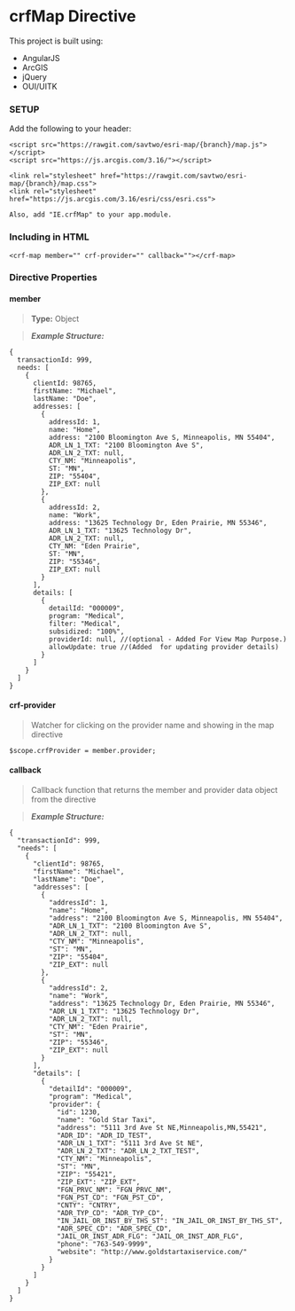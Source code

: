crfMap Directive
=====================

This project is built using:

* AngularJS
* ArcGIS
* jQuery
* OUI/UITK

### SETUP

Add the following to your header:

```
<script src="https://rawgit.com/savtwo/esri-map/{branch}/map.js"></script>
<script src="https://js.arcgis.com/3.16/"></script>

<link rel="stylesheet" href="https://rawgit.com/savtwo/esri-map/{branch}/map.css">
<link rel="stylesheet" href="https://js.arcgis.com/3.16/esri/css/esri.css">

Also, add "IE.crfMap" to your app.module.
```

### Including in HTML

`<crf-map member="" crf-provider="" callback=""></crf-map>`

### Directive Properties

#### member
> **Type:** Object

> ***Example Structure:*** 
```
{
  transactionId: 999,
  needs: [
    {
      clientId: 98765,
      firstName: "Michael",
      lastName: "Doe",
      addresses: [
        {
          addressId: 1,
          name: "Home",
          address: "2100 Bloomington Ave S, Minneapolis, MN 55404",
          ADR_LN_1_TXT: "2100 Bloomington Ave S",
          ADR_LN_2_TXT: null,
          CTY_NM: "Minneapolis",
          ST: "MN",
          ZIP: "55404",
          ZIP_EXT: null
        },
        {
          addressId: 2,
          name: "Work",
          address: "13625 Technology Dr, Eden Prairie, MN 55346",
          ADR_LN_1_TXT: "13625 Technology Dr",
          ADR_LN_2_TXT: null,
          CTY_NM: "Eden Prairie",
          ST: "MN",
          ZIP: "55346",
          ZIP_EXT: null
        }
      ],
      details: [
        {
          detailId: "000009",
          program: "Medical",
          filter: "Medical",
          subsidized: "100%",
          providerId: null, //(optional - Added For View Map Purpose.)
          allowUpdate: true //(Added  for updating provider details)              
        }
      ]
    }
  ]
}
```

#### crf-provider
> Watcher for clicking on the provider name and showing in the map directive
```
$scope.crfProvider = member.provider;
```

#### callback
> Callback function that returns the member and provider data object from the directive

> ***Example Structure:*** 
```
{
  "transactionId": 999,
  "needs": [
    {
      "clientId": 98765,
      "firstName": "Michael",
      "lastName": "Doe",
      "addresses": [
        {
          "addressId": 1,
          "name": "Home",
          "address": "2100 Bloomington Ave S, Minneapolis, MN 55404",
          "ADR_LN_1_TXT": "2100 Bloomington Ave S",
          "ADR_LN_2_TXT": null,
          "CTY_NM": "Minneapolis",
          "ST": "MN",
          "ZIP": "55404",
          "ZIP_EXT": null
        },
        {
          "addressId": 2,
          "name": "Work",
          "address": "13625 Technology Dr, Eden Prairie, MN 55346",
          "ADR_LN_1_TXT": "13625 Technology Dr",
          "ADR_LN_2_TXT": null,
          "CTY_NM": "Eden Prairie",
          "ST": "MN",
          "ZIP": "55346",
          "ZIP_EXT": null
        }
      ],
      "details": [
        {
          "detailId": "000009",
          "program": "Medical",
          "provider": {
            "id": 1230,
            "name": "Gold Star Taxi",
            "address": "5111 3rd Ave St NE,Minneapolis,MN,55421",
            "ADR_ID": "ADR_ID_TEST",
            "ADR_LN_1_TXT": "5111 3rd Ave St NE",
            "ADR_LN_2_TXT": "ADR_LN_2_TXT_TEST",
            "CTY_NM": "Minneapolis",
            "ST": "MN",
            "ZIP": "55421",
            "ZIP_EXT": "ZIP_EXT",
            "FGN_PRVC_NM": "FGN_PRVC_NM",
            "FGN_PST_CD": "FGN_PST_CD",
            "CNTY": "CNTRY",
            "ADR_TYP_CD": "ADR_TYP_CD",
            "IN_JAIL_OR_INST_BY_THS_ST": "IN_JAIL_OR_INST_BY_THS_ST",
            "ADR_SPEC_CD": "ADR_SPEC_CD",
            "JAIL_OR_INST_ADR_FLG": "JAIL_OR_INST_ADR_FLG",
            "phone": "763-549-9999",
            "website": "http://www.goldstartaxiservice.com/"
          }
        }
      ]
    }
  ]
}
```